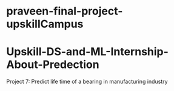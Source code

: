 # praveen-final-project-upskillCampus
# Upskill-DS-and-ML-Internship-About-Predection
Project 7: Predict life time of a bearing in manufacturing industry
